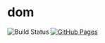# dom
![Build Status](https://github.com/rada-fairadova/dom/actions/workflows/blank.yml/badge.svg)
[![GitHub Pages](https://img.shields.io/badge/GitHub%20Pages-Live-brightgreen)](https://rada-fairadova.github.io/dom)